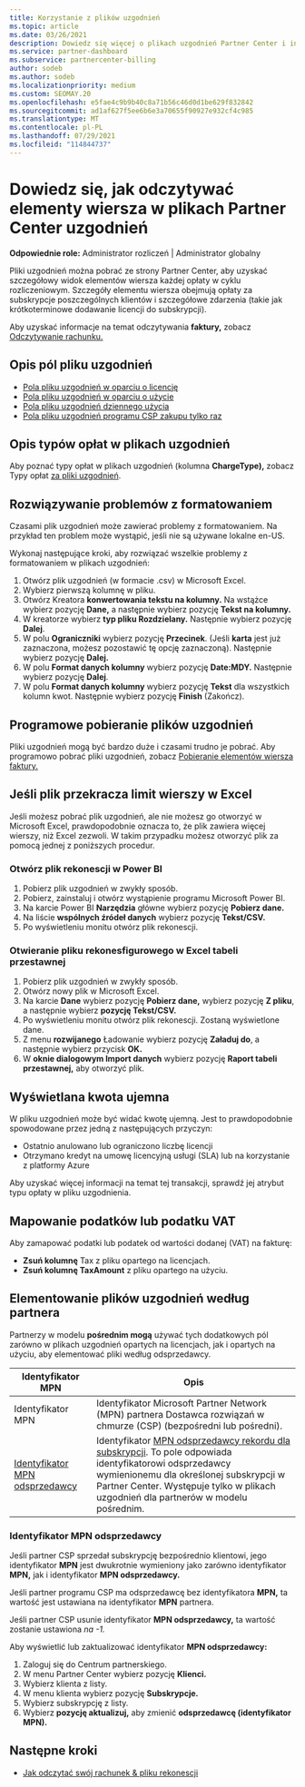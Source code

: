 ```yaml
---
title: Korzystanie z plików uzgodnień
ms.topic: article
ms.date: 03/26/2021
description: Dowiedz się więcej o plikach uzgodnień Partner Center i interpretowaniu szczegółowych widoków elementów wiersza opłat dla danego cyklu rozliczeniowego.
ms.service: partner-dashboard
ms.subservice: partnercenter-billing
author: sodeb
ms.author: sodeb
ms.localizationpriority: medium
ms.custom: SEOMAY.20
ms.openlocfilehash: e5fae4c9b9b40c8a71b56c46d0d1be629f832842
ms.sourcegitcommit: ad1af627f5ee6b6e3a70655f90927e932cf4c985
ms.translationtype: MT
ms.contentlocale: pl-PL
ms.lasthandoff: 07/29/2021
ms.locfileid: "114844737"
---
```

# <a name="learn-how-to-read-the-line-items-in-your-partner-center-reconciliation-files"></a>Dowiedz się, jak odczytywać elementy wiersza w plikach Partner Center uzgodnień

**Odpowiednie role:** Administrator rozliczeń | Administrator globalny

Pliki uzgodnień można pobrać ze strony Partner Center, aby uzyskać szczegółowy widok elementów wiersza każdej opłaty w cyklu rozliczeniowym. Szczegóły elementu wiersza obejmują opłaty za subskrypcje poszczególnych klientów i szczegółowe zdarzenia (takie jak krótkoterminowe dodawanie licencji do subskrypcji).

Aby uzyskać informacje na temat odczytywania **faktury,** zobacz [Odczytywanie rachunku.](read-your-bill.md)

## <a name="understand-reconciliation-file-fields"></a>Opis pól pliku uzgodnień

- [Pola pliku uzgodnień w oparciu o licencję](license-based-recon-files.md)
- [Pola pliku uzgodnień w oparciu o użycie](usage-based-recon-files.md)
- [Pola pliku uzgodnień dziennego użycia](daily-rated-usage-recon-files.md)
- [Pola pliku uzgodnień programu CSP zakupu tylko raz](modern-invoice-reconciliation-file.md)

## <a name="understand-charge-types-in-reconciliation-files"></a>Opis typów opłat w plikach uzgodnień

Aby poznać typy opłat w plikach uzgodnień (kolumna **ChargeType),** zobacz Typy opłat [za pliki uzgodnień](recon-file-charge-types.md).

## <a name="fix-formatting-issues"></a>Rozwiązywanie problemów z formatowaniem

Czasami plik uzgodnień może zawierać problemy z formatowaniem. Na przykład ten problem może wystąpić, jeśli nie są używane lokalne en-US.

Wykonaj następujące kroki, aby rozwiązać wszelkie problemy z formatowaniem w plikach uzgodnień:

1. Otwórz plik uzgodnień (w formacie .csv) w Microsoft Excel.
2. Wybierz pierwszą kolumnę w pliku.
3. Otwórz Kreatora **konwertowania tekstu na kolumny.** Na wstążce wybierz pozycję **Dane,** a następnie wybierz pozycję **Tekst na kolumny.**
4. W kreatorze wybierz **typ pliku Rozdzielany.** Następnie wybierz pozycję **Dalej**.
5. W polu **Ograniczniki** wybierz pozycję **Przecinek**. (Jeśli **karta** jest już zaznaczona, możesz pozostawić tę opcję zaznaczoną). Następnie wybierz pozycję **Dalej.**
6. W polu **Format danych kolumny** wybierz pozycję **Date:MDY.** Następnie wybierz pozycję **Dalej**.
7. W polu **Format danych kolumny** wybierz pozycję **Tekst** dla wszystkich kolumn kwot. Następnie wybierz pozycję **Finish** (Zakończ).

## <a name="download-reconciliation-files-programmatically"></a>Programowe pobieranie plików uzgodnień

Pliki uzgodnień mogą być bardzo duże i czasami trudno je pobrać. Aby programowo pobrać pliki uzgodnień, zobacz [Pobieranie elementów wiersza faktury.](/partner-center/develop/get-invoiceline-items)

## <a name="if-your-file-exceeds-the-row-limit-in-excel"></a>Jeśli plik przekracza limit wierszy w Excel

Jeśli możesz pobrać plik uzgodnień, ale nie możesz go otworzyć w Microsoft Excel, prawdopodobnie oznacza to, że plik zawiera więcej wierszy, niż Excel zezwoli. W takim przypadku możesz otworzyć plik za pomocą jednej z poniższych procedur.

### <a name="open-a-recon-file-in-power-bi"></a>Otwórz plik rekonescji w Power BI

1. Pobierz plik uzgodnień w zwykły sposób.
2. Pobierz, zainstaluj i otwórz wystąpienie programu Microsoft Power BI.
3. Na karcie Power BI **Narzędzia** główne wybierz pozycję **Pobierz dane.**
4. Na liście **wspólnych źródeł danych** wybierz pozycję **Tekst/CSV.**
5. Po wyświetleniu monitu otwórz plik rekonescji.

### <a name="open-a-recon-file-in-an-excel-pivot-table"></a>Otwieranie pliku rekonesfigurowego w Excel tabeli przestawnej

1. Pobierz plik uzgodnień w zwykły sposób.
2. Otwórz nowy plik w Microsoft Excel.
3. Na karcie **Dane** wybierz pozycję **Pobierz dane,** wybierz pozycję **Z pliku**, a następnie wybierz **pozycję Tekst/CSV.**
4. Po wyświetleniu monitu otwórz plik rekonescji. Zostaną wyświetlone dane.
5. Z menu **rozwijanego** Ładowanie wybierz pozycję **Załaduj do**, a następnie wybierz przycisk **OK.**
6. W **oknie dialogowym Import danych** wybierz pozycję **Raport tabeli przestawnej,** aby otworzyć plik.

## <a name="negative-amount-displayed"></a>Wyświetlana kwota ujemna

W pliku uzgodnień może być widać kwotę ujemną. Jest to prawdopodobnie spowodowane przez jedną z następujących przyczyn:

- Ostatnio anulowano lub ograniczono liczbę licencji
- Otrzymano kredyt na umowę licencyjną usługi (SLA) lub na korzystanie z platformy Azure

Aby uzyskać więcej informacji na temat tej transakcji, sprawdź jej atrybut typu opłaty w pliku uzgodnienia.

## <a name="map-taxes-or-vat"></a>Mapowanie podatków lub podatku VAT

Aby zamapować podatki lub podatek od wartości dodanej (VAT) na fakturę:

- **Zsuń kolumnę** Tax z pliku opartego na licencjach.
- **Zsuń kolumnę TaxAmount** z pliku opartego na użyciu.

## <a name="itemize-reconciliation-files-by-partner"></a>Elementowanie plików uzgodnień według partnera

Partnerzy w modelu **pośrednim mogą** używać tych dodatkowych pól zarówno w plikach uzgodnień opartych na licencjach, jak i opartych na użyciu, aby elementować pliki według odsprzedawcy.

| Identyfikator MPN | Opis |
| ------ | ----------- |
| Identyfikator MPN | Identyfikator Microsoft Partner Network (MPN) partnera Dostawca rozwiązań w chmurze (CSP) (bezpośredni lub pośredni). |
| [Identyfikator MPN odsprzedawcy](#reseller-mpn-id) | Identyfikator [MPN odsprzedawcy rekordu dla subskrypcji](#reseller-mpn-id). To pole odpowiada identyfikatorowi odsprzedawcy wymienionemu dla określonej subskrypcji w Partner Center. Występuje tylko w plikach uzgodnień dla partnerów w modelu pośrednim. |

### <a name="reseller-mpn-id"></a>Identyfikator MPN odsprzedawcy

Jeśli partner CSP sprzedał subskrypcję bezpośrednio klientowi, jego identyfikator **MPN** jest dwukrotnie wymieniony jako zarówno identyfikator **MPN,** jak i identyfikator **MPN odsprzedawcy.**

Jeśli partner programu CSP ma odsprzedawcę bez identyfikatora **MPN,** ta wartość jest ustawiana na identyfikator **MPN** partnera.

Jeśli partner CSP usunie identyfikator **MPN odsprzedawcy,** ta wartość zostanie ustawiona *na -1.*

Aby wyświetlić lub zaktualizować identyfikator **MPN odsprzedawcy:**

1. Zaloguj się do Centrum partnerskiego.
2. W menu Partner Center wybierz pozycję **Klienci.**
3. Wybierz klienta z listy.
4. W menu klienta wybierz pozycję **Subskrypcje.**
5. Wybierz subskrypcję z listy.
6. Wybierz **pozycję aktualizuj,** aby zmienić **odsprzedawcę (identyfikator MPN).**

## <a name="next-steps"></a>Następne kroki

- [Jak odczytać swój rachunek & pliku rekonescji](read-your-bill.md) 